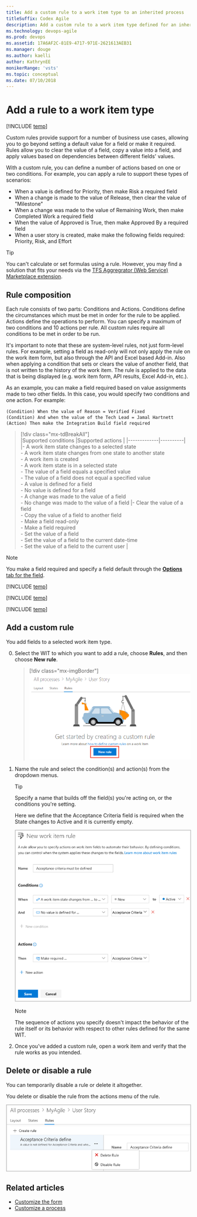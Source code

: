 ```yaml
---
title: Add a custom rule to a work item type to an inherited process
titleSuffix: Codex Agile
description: Add a custom rule to a work item type defined for an inherited process and Codex project
ms.technology: devops-agile
ms.prod: devops
ms.assetid: 17A6AF2C-81E9-4717-971E-2621613AEB31  
ms.manager: douge
ms.author: kaelli
author: KathrynEE
monikerRange: 'vsts'
ms.topic: conceptual
ms.date: 07/10/2018
---
```



# Add a rule to a work item type  

[!INCLUDE [temp](../../_shared/codex-agile.md)]

Custom rules provide support for a number of business use cases, allowing you to go beyond setting a default value for a field or make it required. Rules allow you to clear the value of a field, copy a value into a field, and apply values based on dependencies between different fields' values. 

With a custom rule, you can define a number of actions based on one or two conditions. For example, you can apply a rule to support these types of scenarios: 

- When a value is defined for Priority, then make Risk a required field 
- When a change is made to the value of Release, then clear the value of "Milestone"     
- When a change was made to the value of Remaining Work, then make Completed Work a required field
- When the value of Approved is True, then make Approved By a required field 
- When a user story is created, make make the following fields required: Priority, Risk, and  Effort

> [!TIP]    
> You can't calculate or set formulas using a rule. However, you may find a solution that fits your needs via the [TFS Aggregrator  (Web Service) Marketplace extension](https://marketplace.visualstudio.com/items?itemName=tfsaggregatorteam.tfs-aggregator-web-service). 

## Rule composition  

Each rule consists of two parts: Conditions and Actions. Conditions define the circumstances which must be met in order for the rule to be applied. Actions define the operations to perform. You can specify a maximum of two conditions and 10 actions per rule. All custom rules require all conditions to be met in order to be run. 

It's important to note that these are system-level rules, not just form-level rules. For example, setting a field as read-only will not only apply the rule on the work item form, but also through the API and Excel based Add-in. Also when applying a condition that sets or clears the value of another field, that is not written to the history of the work item. The rule is applied to the data that is being displayed (e.g. work item form, API results, Excel Add-in, etc.).
 
As an example, you can make a field required based on value assignments made to two other fields. In this case, you would specify two conditions and one action. For example: 

	(Condition) When the value of Reason = Verified Fixed  
	(Condition) And when the value of the Tech Lead = Jamal Hartnett   
	(Action) Then make the Integration Build field required   

> [!div class="mx-tdBreakAll"]  
> |Supported conditions |Supported actions  |
> |-------------|----------|  
> |- A work item state changes to a selected state<br/>- A work item state changes from one state to another state<br/>- A work item is created<br/>- A work item state is in a selected state<br/>- The value of a field equals a specified value<br/>- The value of a field does not equal a specified value<br/>- A value is defined for a field<br/>- No value is defined for a field<br/>- A change was made to the value of a field<br/>- No change was made to the value of a field |- Clear the value of a field<br/>- Copy the value of a field to another field<br/>- Make a field read-only  <br/>- Make a field required<br/>- Set the value of a field<br/>- Set the value of a field to the current date-time<br/>- Set the value of a field to the current user  |


> [!NOTE]     
>You make a field required and specify a field default through the [**Options** tab for the field](customize-process-field.md#options).  

[!INCLUDE [temp](../_shared/process-prerequisites.md)] 

[!INCLUDE [temp](../_shared/open-process-admin-context-ts.md)]
 
[!INCLUDE [temp](../_shared/automatic-update-project.md)] 

## Add a custom rule 

You add fields to a selected work item type.  
	
0. Select the WIT to which you want to add a rule, choose **Rules**, and then choose **New rule**.   

	> [!div class="mx-imgBorder"]  
	> ![Process, WIT, Bug, Layout, New custom control](_img/rules/custom-rule-create-rule.png)  

0. Name the rule and select the condition(s) and action(s) from the dropdown menus.     

	> [!TIP]  
	>Specify a name that builds off the field(s) you're acting on, or the conditions you're setting.  
	
	Here we define that the Acceptance Criteria field is required when the State changes to Active and it is currently empty. 

    <img src="_img/process/custom-rule-create-rule-form.png" alt="New rule form" style="border: 1px solid #C3C3C3;" /> 
 
	> [!NOTE]    
	>The sequence of actions you specify doesn't impact the behavior of the rule itself or its behavior with respect to other rules defined for the same WIT. 

0. Once you've added a custom rule, open a work item and verify that the rule works as you intended. 

<a id="delete-disable">  </a>
## Delete or disable a rule     

You can temporarily disable a rule or delete it altogether.  

You delete or disable the rule from the actions menu of the rule.  

<img src="_img/process/custom-rule-delete-disable-rule.png" alt="Delete or disable a rule" style="border: 1px solid #C3C3C3;" />  

<!---
<a id="system-rules">  </a>
## System rules

Each work item type&mdash;bug, task, user story, etc.&mdash;has several system rules already defined. Some are simple, like making the Title field required or setting a default for the Value Area field. In addition, a number of system rules define actions to take when a workflow state changes. 

For example, several rules exist to copy the current user identity under the following conditions: 
- When a work item is modified, copy the user identity to the Changed By field  
- When a work item is modified, copy the user identity to the Changed By field
- When the workflow state changes to Closed or Done, copy the user identity to the Closed By field. 
 
> [!IMPORTANT]  
> Predefined system rules will take precedent over any custom rule that you define which would overwrite it.  

-->

## Related articles   

- [Customize the form](customize-process-form.md)
- [Customize a process](customize-process.md)    



